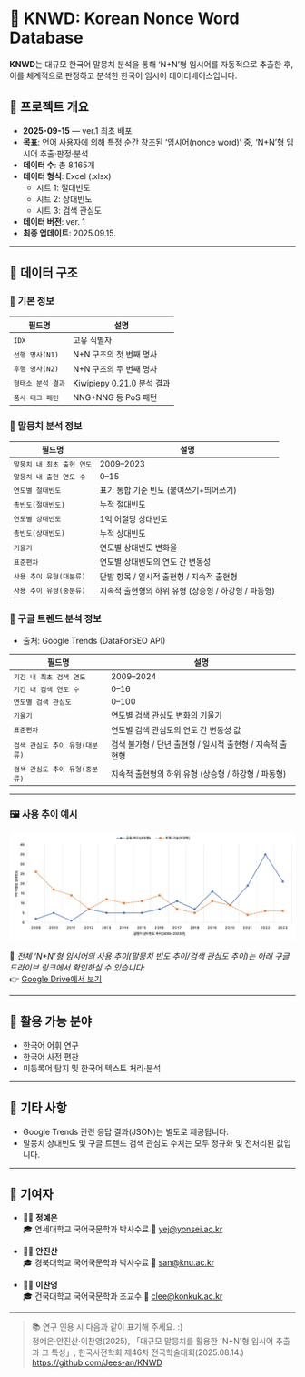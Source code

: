 # 🧬 KNWD: Korean Nonce Word Database

**KNWD**는 대규모 한국어 말뭉치 분석을 통해 ‘N+N’형 임시어를 자동적으로 추출한 후, 이를 체계적으로 판정하고 분석한 한국어 임시어 데이터베이스입니다.

## 📌 프로젝트 개요

- **2025-09-15** — ver.1 최초 배포
- **목표**: 언어 사용자에 의해 특정 순간 창조된 ‘임시어(nonce word)’ 중, ‘N+N’형 임시어 추출·판정·분석
- **데이터 수**: 총 8,165개
- **데이터 형식**: Excel (.xlsx)
  - 시트 1: 절대빈도
  - 시트 2: 상대빈도
  - 시트 3: 검색 관심도
- **데이터 버전**: ver. 1
- **최종 업데이트**: 2025.09.15.

---

## 🧾 데이터 구조

### 🔹 기본 정보
| 필드명 | 설명 |
|--------|------|
| `IDX` | 고유 식별자 |
| `선행 명사(N1)` | N+N 구조의 첫 번째 명사 |
| `후행 명사(N2)` | N+N 구조의 두 번째 명사 |
| `형태소 분석 결과` | Kiwipiepy 0.21.0 분석 결과 |
| `품사 태그 패턴` | NNG+NNG 등 PoS 패턴 |

### 🔹 말뭉치 분석 정보
| 필드명 | 설명 |
|--------|------|
| `말뭉치 내 최초 출현 연도` | 2009–2023 |
| `말뭉치 내 출현 연도 수` | 0–15 |
| `연도별 절대빈도` | 표기 통합 기준 빈도 (붙여쓰기+띄어쓰기) |
| `총빈도(절대빈도)` | 누적 절대빈도 |
| `연도별 상대빈도` | 1억 어절당 상대빈도 |
| `총빈도(상대빈도)` | 누적 상대빈도 |
| `기울기` | 연도별 상대빈도 변화율 |
| `표준편차` | 연도별 상대빈도의 연도 간 변동성 |
| `사용 추이 유형(대분류)` | 단발 항목 / 일시적 출현형 / 지속적 출현형 |
| `사용 추이 유형(중분류)` | 지속적 출현형의 하위 유형 (상승형 / 하강형 / 파동형) |

### 🔹 구글 트렌드 분석 정보

- 출처: Google Trends (DataForSEO API)

| 필드명 | 설명 |
|--------|------|
| `기간 내 최초 검색 연도` | 2009–2024 |
| `기간 내 검색 연도 수` | 0–16 |
| `연도별 검색 관심도` | 0–100 |
| `기울기` | 연도별 검색 관심도 변화의 기울기 |
| `표준편차` | 연도별 검색 관심도의 연도 간 변동성 값 |
| `검색 관심도 추이 유형(대분류)` | 검색 불가형 / 단년 출현형 / 일시적 출현형 / 지속적 출현형 |
| `검색 관심도 추이 유형(중분류)` | 지속적 출현형의 하위 유형 (상승형 / 하강형 / 파동형) |

---

### 🖼 사용 추이 예시

!['N+N'형 임시어 사용 추이 예시](./img/example.jpg)

📁 *전체 ‘N+N’형 임시어의 사용 추이(말뭉치 빈도 추이/검색 관심도 추이)는 아래 구글 드라이브 링크에서 확인하실 수 있습니다:*  
👉 [Google Drive에서 보기](https://drive.google.com/file/d/1Q5-JJH408k9cZIgSCWVzyE82mm9fJtih/view?usp=drive_link)

---

## 🧩 활용 가능 분야
- 한국어 어휘 연구
- 한국어 사전 편찬 
- 미등록어 탐지 및 한국어 텍스트 처리·분석

---

## 📂 기타 사항
- Google Trends 관련 응답 결과(JSON)는 별도로 제공됩니다.
- 말뭉치 상대빈도 및 구글 트렌드 검색 관심도 수치는 모두 정규화 및 전처리된 값입니다.

---

## 👥 기여자

- 🧑‍💻 **정예은**  
  🎓 연세대학교 국어국문학과 박사수료
  📧 yej@yonsei.ac.kr

- 🧑‍💻 **안진산**  
  🎓 경북대학교 국어국문학과 박사수료
  📧 san@knu.ac.kr

- 🧑‍💻 **이찬영**  
  🎓 건국대학교 국어국문학과 조교수
  📧 clee@konkuk.ac.kr

---

> 📚 연구 인용 시 다음과 같이 표기해 주세요. :) <br>
> 정예은·안진산·이찬영(2025), 「대규모 말뭉치를 활용한 'N+N'형 임시어 추출과 그 특성」, 한국사전학회 제46차 전국학술대회(2025.08.14.) <br>
> https://github.com/Jees-an/KNWD